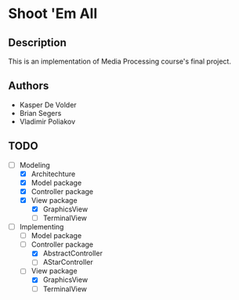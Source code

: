# Shoot 'Em All

## Description

This is an implementation of Media Processing course's final project.

## Authors

* Kasper De Volder
* Brian Segers
* Vladimir Poliakov

## TODO

* [ ] Modeling
  * [x] Architechture
  * [x] Model package
  * [x] Controller package
  * [x] View package
    * [x] GraphicsView
    * [ ] TerminalView
* [ ] Implementing
  * [ ] Model package
  * [ ] Controller package
    * [x] AbstractController
    * [ ] AStarController
  * [ ] View package
    * [x] GraphicsView
    * [ ] TerminalView
